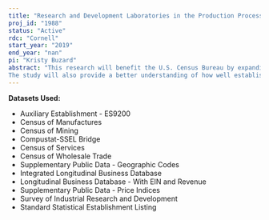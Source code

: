```yaml
---
title: "Research and Development Laboratories in the Production Process"
proj_id: "1988"
status: "Active"
rdc: "Cornell"
start_year: "2019"
end_year: "nan"
pi: "Kristy Buzard"
abstract: "This research will benefit the U.S. Census Bureau by expanding the understanding of how research and development (R&D) investments contribute to the productivity of firms--both the firms that undertake the investments directly as well as neighboring firms that benefit from spillover effects. Specifically, combining a unique data set of geocoded R&D labs with firm-level data from Compustat and restricted-use Census data at the firm- and establishment-level, this project will first describe how firms locate their R&D labs relative to their own production and administrative establishments as well as the labs of other firms. It will then estimate the impact of R&D labs, the locations and characteristics of those labs and the clusters in which the labs are located, and the position of labs within the production structure of the firm on total firm productivity. The researchers will test whether these estimates vary by industry, firm size, or presence of multiple labs within the firm. In addition, the researchers will use their proprietary data on R&D clusters and the strength of knowledge spillovers within them to produce population estimates of the impact of being located within R&D clusters or near the labs of other firms in one’s own industry. These estimates will help to form a more complete picture of our local and national innovation ecosystems. Given the well-established linkages between research and development (R&D), productivity, and economic growth, we believe that the results will be of broad application and interest.
The study will also provide a better understanding of how well establishments devoted to research and development are identified in the Census data. This is possible because our R&D establishment data is of very high quality. Being able to identify establishments as R&D-performing and having good detail as to the type of research performed there is essential for answering important questions related to the environment for innovation and firm production structures. When data on R&D are aggregated to the firm level as in the SIRD, this kind of analysis is impossible. We aim to discover just what is possible given the current structure of the Census data and what requires more detail with a view to informing future data collection efforts."
---
```


**Datasets Used:**

  - Auxiliary Establishment - ES9200 
  - Census of Manufactures 
  - Census of Mining 
  - Compustat-SSEL Bridge 
  - Census of Services 
  - Census of Wholesale Trade 
  - Supplementary Public Data - Geographic Codes 
  - Integrated Longitudinal Business Database 
  - Longitudinal Business Database - With EIN and Revenue 
  - Supplementary Public Data - Price Indices 
  - Survey of Industrial Research and Development 
  - Standard Statistical Establishment Listing 

